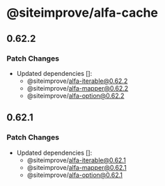 # @siteimprove/alfa-cache

## 0.62.2

### Patch Changes

- Updated dependencies []:
  - @siteimprove/alfa-iterable@0.62.2
  - @siteimprove/alfa-mapper@0.62.2
  - @siteimprove/alfa-option@0.62.2

## 0.62.1

### Patch Changes

- Updated dependencies []:
  - @siteimprove/alfa-iterable@0.62.1
  - @siteimprove/alfa-mapper@0.62.1
  - @siteimprove/alfa-option@0.62.1
